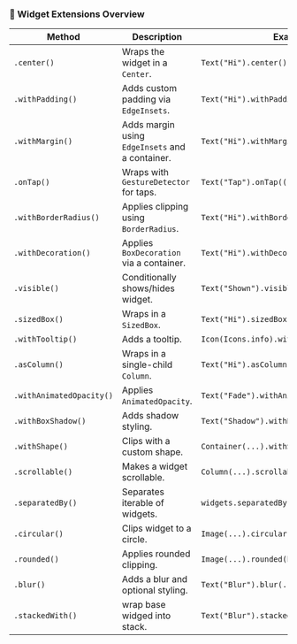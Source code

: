 

### 🧩 Widget Extensions Overview

| Method                   | Description                                     | Example Snippet                                    |
| ------------------------ | ----------------------------------------------- | -------------------------------------------------- |
| `.center()`              | Wraps the widget in a `Center`.                 | `Text("Hi").center()`                              |
| `.withPadding()`         | Adds custom padding via `EdgeInsets`.           | `Text("Hi").withPadding(EdgeInsets.all(16))`       |
| `.withMargin()`          | Adds margin using `EdgeInsets` and a container. | `Text("Hi").withMargin(EdgeInsets.symmetric(...))` |
| `.onTap()`               | Wraps with `GestureDetector` for taps.          | `Text("Tap").onTap(() => print("Tapped"))`         |
| `.withBorderRadius()`    | Applies clipping using `BorderRadius`.          | `Text("Hi").withBorderRadius(...)`                 |
| `.withDecoration()`      | Applies `BoxDecoration` via a container.        | `Text("Hi").withDecoration(BoxDecoration(...))`    |
| `.visible()`             | Conditionally shows/hides widget.               | `Text("Shown").visible(true)`                      |
| `.sizedBox()`            | Wraps in a `SizedBox`.                          | `Text("Hi").sizedBox(width: 100, height: 50)`      |
| `.withTooltip()`         | Adds a tooltip.                                 | `Icon(Icons.info).withTooltip("Info")`             |
| `.asColumn()`            | Wraps in a single-child `Column`.               | `Text("Hi").asColumn()`                            |
| `.withAnimatedOpacity()` | Applies `AnimatedOpacity`.                      | `Text("Fade").withAnimatedOpacity(...)`            |
| `.withBoxShadow()`       | Adds shadow styling.                            | `Text("Shadow").withBoxShadow(...)`                |
| `.withShape()`           | Clips with a custom shape.                      | `Container(...).withShape(...)`                    |
| `.scrollable()`          | Makes a widget scrollable.                      | `Column(...).scrollable()`                         |
| `.separatedBy()`         | Separates iterable of widgets.                  | `widgets.separatedBy(Divider())`                   |
| `.circular()`            | Clips widget to a circle.                       | `Image(...).circular(radius: 100)`                 |
| `.rounded()`             | Applies rounded clipping.                       | `Image(...).rounded(borderRadius: 20)`             |
| `.blur()`                | Adds a blur and optional styling.               | `Text("Blur").blur(...)`                           |
| `.stackedWith()`                | wrap base widged into stack.               | `Text("Blur").stackedWith[]`                           |

